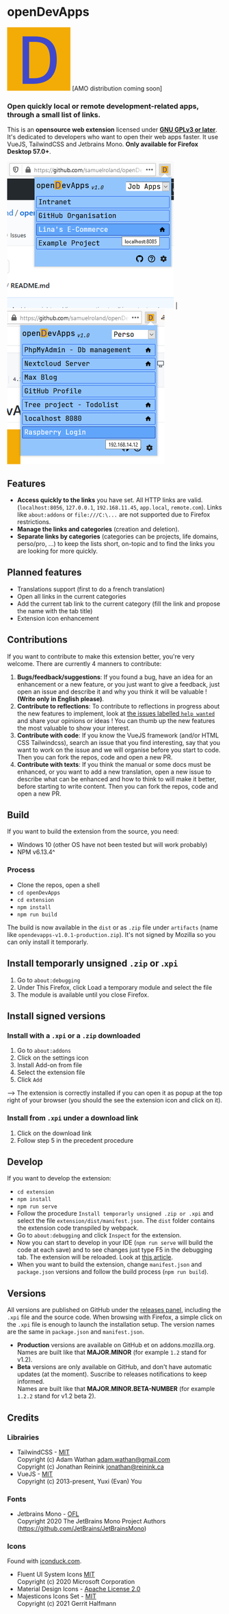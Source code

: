 <!-- 
    openDevApps - Open quickly local or remote development-related apps, through a small list of links.
    Copyright (C) 2021 Samuel Roland

    This program is free software: you can redistribute it and/or modify
    it under the terms of the GNU General Public License as published by
    the Free Software Foundation, either version 3 of the License, or
    (at your option) any later version.

    This program is distributed in the hope that it will be useful,
    but WITHOUT ANY WARRANTY; without even the implied warranty of
    MERCHANTABILITY or FITNESS FOR A PARTICULAR PURPOSE.  See the
    GNU General Public License for more details.

    You should have received a copy of the GNU General Public License
    along with this program.  If not, see <https://www.gnu.org/licenses/>.
-->

# openDevApps
![icon](icon.png)
[AMO distribution coming soon]

### Open quickly local or remote development-related apps, through a small list of links.
This is an **opensource web extension** licensed under **[GNU GPLv3 or later](/LICENSE.txt)**. It's dedicated to developers who want to open their web apps faster. It use VueJS, TailwindCSS and Jetbrains Mono. **Only available for Firefox Desktop 57.0+**.

![example img](img/category-jobs-link.png) | ![example img](img/category-perso-ip.png)

## Features
- **Access quickly to the links** you have set. All HTTP links are valid. (`localhost:8056`, `127.0.0.1`, `192.168.11.45`, `app.local`, `remote.com`). Links like `about:addons` or `file:///C:\...` are not supported due to Firefox restrictions.
- **Manage the links and categories** (creation and deletion).
- **Separate links by categories** (categories can be projects, life domains, perso/pro, ...) to keep the lists short, on-topic and to find the links you are looking for more quickly.

## Planned features
- Translations support (first to do a french translation)
- Open all links in the current categories
- Add the current tab link to the current category (fill the link and propose the name with the tab title)
- Extension icon enhancement

## Contributions
If you want to contribute to make this extension better, you're very welcome. There are currently 4 manners to contribute:

1. **Bugs/feedback/suggestions**: If you found a bug, have an idea for an enhancement or a new feature, or you just want to give a feedback, just open an issue and describe it and why you think it will be valuable ! **(Write only in English please)**. 
1. **Contribute to reflections**: To contribute to reflections in progress about the new features to implement, look at [the issues labelled `help wanted`](https://github.com/samuelroland/openDevApps/issues?q=is%3Aissue+is%3Aopen+label%3A%22help+wanted%22) and share your opinions or ideas ! You can thumb up the new features the most valuable to show your interest.  
1. **Contribute with code**: If you know the VueJS framework (and/or HTML CSS Tailwindcss), search an issue that you find interesting, say that you want to work on the issue and we will organise before you start to code. Then you can fork the repos, code and open a new PR.  
1. **Contribute with texts**: If you think the manual or some docs must be enhanced, or you want to add a new translation, open a new issue to describe what can be enhanced and how to think to will make it better, before starting to write content. Then you can fork the repos, code and open a new PR.

## Build
If you want to build the extension from the source, you need:
- Windows 10 (other OS have not been tested but will work probably)
- NPM v6.13.4^

### Process
- Clone the repos, open a shell
- `cd openDevApps`
- `cd extension`
- `npm install`
- `npm run build`

The build is now available in the `dist` or as `.zip` file under `artifacts` (name like `opendevapps-v1.0.1-production.zip`). It's not signed by Mozilla so you can only install it temporarly.

## Install temporarly unsigned `.zip` or .`xpi`
1. Go to `about:debugging`
1. Under This Firefox, click Load a temporary module and select the file
1. The module is available until you close Firefox.

## Install signed versions
### Install with a `.xpi` or a `.zip` downloaded
1. Go to `about:addons`
1. Click on the settings icon
1. Install Add-on from file
1. Select the extension file
1. Click `Add`

--> The extension is correctly installed if you can open it as popup at the top right of your browser (you should the see the extension icon and click on it).

### Install from `.xpi` under a download link
1. Click on the download link
1. Follow step 5 in the precedent procedure

## Develop
If you want to develop the extension:
- `cd extension`
- `npm install`
- `npm run serve`
- Follow the procedure `Install temporarly unsigned .zip or .xpi` and select the file `extension/dist/manifest.json`. The `dist` folder contains the extension code transpiled by webpack.
- Go to `about:debugging` and click `Inspect` for the extension.
- Now you can start to develop in your IDE (`npm run serve` will build the code at each save) and to see changes just type F5 in the debugging tab. The extension will be reloaded. Look at [this article](https://extensionworkshop.com/documentation/develop/debugging/#debugging-popups).
- When you want to build the extension, change `manifest.json` and `package.json` versions and follow the build process (`npm run build`).

## Versions
All versions are published on GitHub under the [releases panel](https://github.com/samuelroland/openDevApps/releases), including the `.xpi` file and the source code. When browsing with Firefox, a simple click on the `.xpi` file is enough to launch the installation setup. The version names are the same in `package.json` and `manifest.json`.

- **Production** versions are available on GitHub et on addons.mozilla.org.  
Names are built like that **MAJOR.MINOR** (for example `1.2` stand for v1.2).
- **Beta** versions are only available on GitHub, and don't have automatic updates (at the moment). Suscribe to releases notifications to keep informed.  
Names are built like that **MAJOR.MINOR.BETA-NUMBER** (for example `1.2.2` stand for v1.2 beta 2).

## Credits
### Librairies
- TailwindCSS - [MIT](https://github.com/tailwindlabs/tailwindcss/blob/master/LICENSE)  
Copyright (c) Adam Wathan <adam.wathan@gmail.com>  
Copyright (c) Jonathan Reinink <jonathan@reinink.ca>  
- VueJS - [MIT](https://github.com/vuejs/vue/blob/dev/LICENSE)  
Copyright (c) 2013-present, Yuxi (Evan) You
### Fonts
- Jetbrains Mono - [OFL](https://github.com/JetBrains/JetBrainsMono/blob/master/OFL.txt)  
Copyright 2020 The JetBrains Mono Project Authors (https://github.com/JetBrains/JetBrainsMono)
### Icons
Found with [iconduck.com](https://iconduck.com).
- Fluent UI System Icons  [MIT](https://github.com/microsoft/fluentui-system-icons/blob/master/LICENSE)  
Copyright (c) 2020 Microsoft Corporation
- Material Design Icons - [Apache License 2.0](https://github.com/Templarian/MaterialDesign/blob/master/LICENSE)
- Majesticons Icons Set - [MIT](https://github.com/halfmage/majesticons/blob/main/LICENSE)  
Copyright (c) 2021 Gerrit Halfmann
